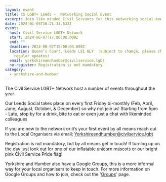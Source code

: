 ```yaml
---
layout: event
title: CS LGBT+ Leeds –  Networking Social Event
excerpt: Join like minded Civil Servants for this networking social event in Leeds.
date: 2024-01-05T16:21:33.533Z
event:
  host: Civil Service LGBT+ Network
  start: 2024-06-07T17:00:00.000Z
  end: ""
  deadline: 2024-06-07T15:00:00.000Z
  location: Queen’s Court, Leeds LS1 6LY  (subject to change, please check for
    regular updates)
  email: yorkshireandhumber@civilservice.lgbt
  no-register: Registration is not mandatory
category:
  - yorkshire-and-humber
---
```

The Civil Service LGBT+ Network host a number of events throughout the year. 

Our Leeds Social takes place on every first Friday bi-monthly (Feb, April, June, August, October, & December) so why not join us!  Starting from 5pm - Late, stop by for a drink, bite to eat or even just a chat with likeminded colleagues

If you are new to the network or it’s your first event by all means reach out to the Local Organisers via email: [Yorkshireandhumber@civilservice.lgbt](mailto:Yorkshireandhumber@civilservice.lgbt)

Registration is not mandatory, but by all means get in touch!  If turning up on the day just look out for one of our inflatable unicorn mascots or our bright pink Civil Service Pride flag!

Yorkshire and Humber also have a Google Groups, this is a more informal way for your local organisers to keep in touch. For more information on Google Groups and how to join, check out the '[Groups](https://www.civilservice.lgbt/groups/)' page.